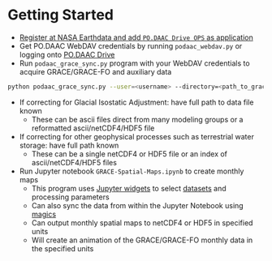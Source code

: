 Getting Started
===============

- [Register at NASA Earthdata and add `PO.DAAC Drive OPS` as application](./NASA-Earthdata.md)
- Get PO.DAAC WebDAV credentials by running `podaac_webdav.py` or logging onto [PO.DAAC Drive](https://podaac-tools.jpl.nasa.gov/drive)  
- Run `podaac_grace_sync.py` program with your WebDAV credentials to acquire GRACE/GRACE-FO and auxiliary data  
```bash
python podaac_grace_sync.py --user=<username> --directory=<path_to_grace_directory>
```
- If correcting for Glacial Isostatic Adjustment: have full path to data file known  
    * These can be ascii files direct from many modeling groups or a reformatted ascii/netCDF4/HDF5 file  
- If correcting for other geophysical processes such as terrestrial water storage: have full path known  
    * These can be a single netCDF4 or HDF5 file or an index of ascii/netCDF4/HDF5 files  
- Run Jupyter notebook `GRACE-Spatial-Maps.ipynb` to create monthly maps  
    * This program uses [Jupyter widgets](https://ipywidgets.readthedocs.io/en/latest/) to select [datasets](./GRACE-Data-File-Formats.md) and processing parameters  
    * Can also sync the data from within the Jupyter Notebook using [magics](https://ipython.readthedocs.io/en/stable/interactive/magics.html)
    * Can output monthly spatial maps to netCDF4 or HDF5 in specified units
    * Will create an animation of the GRACE/GRACE-FO monthly data in the specified units  
